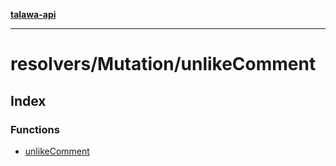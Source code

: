 [**talawa-api**](../../../README.md)

***

# resolvers/Mutation/unlikeComment

## Index

### Functions

- [unlikeComment](functions/unlikeComment.md)
